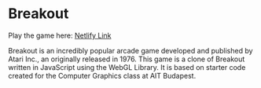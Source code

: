 # Breakout

Play the game here: [Netlify Link](https://hari-breakout.netlify.app)

Breakout is an incredibly popular arcade game developed and published by Atari Inc., an originally released in 1976. This game is a clone of Breakout written in JavaScript using the WebGL Library. It is based on starter code created for the Computer Graphics class at AIT Budapest.